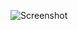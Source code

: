 ![Screenshot](https://raw.githubusercontent.com/Cryakl/Ultimate-RAT-Collection/refs/heads/main/Turkojan/Turkojan%205.0.1/Screenshot.png)
